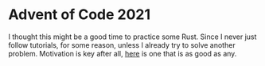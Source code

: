 # Advent of Code 2021

I thought this might be a good time to practice some Rust.  Since I never just
follow tutorials, for some reason, unless I already try to solve another
problem.  Motivation is key after all, [here](https://adventofcode.com/2021) is
one that is as good as any.

